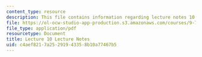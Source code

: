 ```yaml
---
content_type: resource
description: This file contains information regarding lecture notes 10.
file: https://ol-ocw-studio-app-production.s3.amazonaws.com/courses/9-70-social-psychology-spring-2013/c4aef8217a25291943358b10a77467b5_MIT9_70S13_Lect10.pdf
file_type: application/pdf
resourcetype: Document
title: Lecture 10 Lecture Notes
uid: c4aef821-7a25-2919-4335-8b10a77467b5
---
```

